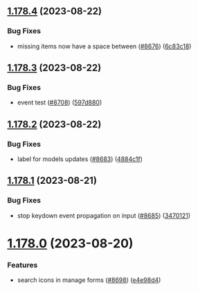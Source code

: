 ## [1.178.4](https://github.com/EddieHubCommunity/LinkFree/compare/v1.178.3...v1.178.4) (2023-08-22)


### Bug Fixes

* missing items now have a space between ([#8676](https://github.com/EddieHubCommunity/LinkFree/issues/8676)) ([6c83c18](https://github.com/EddieHubCommunity/LinkFree/commit/6c83c1898be55055376157c00eea972a55f47430))



## [1.178.3](https://github.com/EddieHubCommunity/LinkFree/compare/v1.178.2...v1.178.3) (2023-08-22)


### Bug Fixes

* event test ([#8708](https://github.com/EddieHubCommunity/LinkFree/issues/8708)) ([597d880](https://github.com/EddieHubCommunity/LinkFree/commit/597d8800cda3c3ac95aba0ead57102ae3d3f5b26))



## [1.178.2](https://github.com/EddieHubCommunity/LinkFree/compare/v1.178.1...v1.178.2) (2023-08-22)


### Bug Fixes

* label for models updates ([#8683](https://github.com/EddieHubCommunity/LinkFree/issues/8683)) ([4884c1f](https://github.com/EddieHubCommunity/LinkFree/commit/4884c1f4bca9999a0be5da54a1acfaadce9fe16a))



## [1.178.1](https://github.com/EddieHubCommunity/LinkFree/compare/v1.178.0...v1.178.1) (2023-08-21)


### Bug Fixes

* stop keydown event propagation on input ([#8685](https://github.com/EddieHubCommunity/LinkFree/issues/8685)) ([3470121](https://github.com/EddieHubCommunity/LinkFree/commit/347012180d7ad5d328bdbc6d75a713a283460fa6))



# [1.178.0](https://github.com/EddieHubCommunity/LinkFree/compare/v1.177.2...v1.178.0) (2023-08-20)


### Features

* search icons in manage forms  ([#8698](https://github.com/EddieHubCommunity/LinkFree/issues/8698)) ([e4e98d4](https://github.com/EddieHubCommunity/LinkFree/commit/e4e98d44f3ceca06af259ba569a98b205e0e9315))



